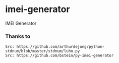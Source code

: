 # imei-generator
IMEI Generator

### Thanks to
```
Src: https://github.com/arthurdejong/python-stdnum/blob/master/stdnum/luhn.py
Src: https://github.com/bstein/py-imei-generator
```